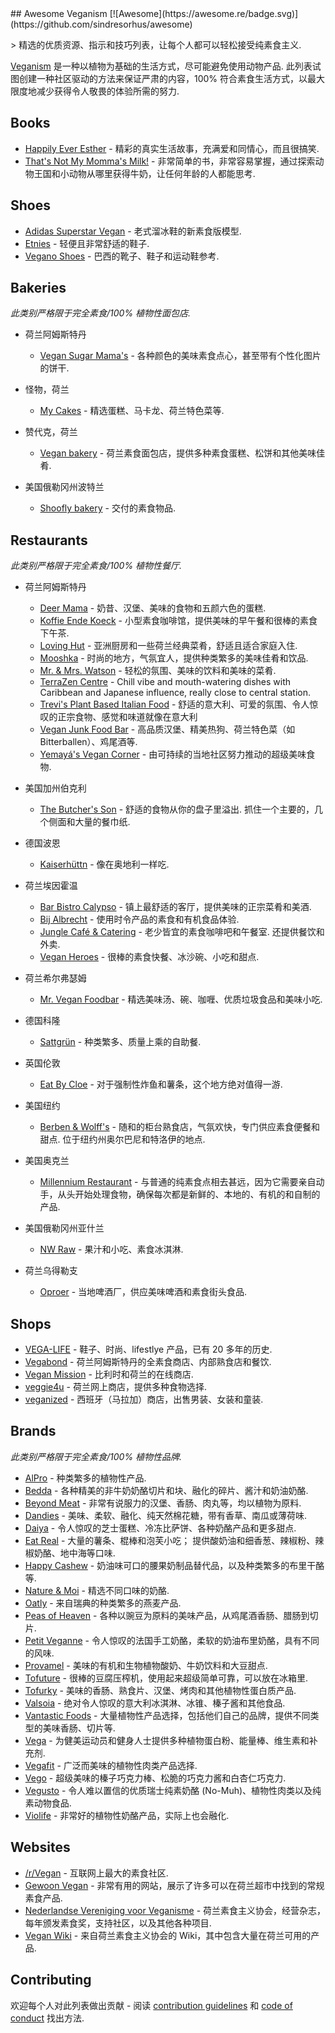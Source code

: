 <div class="github-widget" data-repo="sdassow/awesome-veganism"></div>
<script async src="https://pagead2.googlesyndication.com/pagead/js/adsbygoogle.js"></script><ins class="adsbygoogle" style="display:block" data-ad-client="ca-pub-6890694312814945" data-ad-slot="5473692530" data-ad-format="auto"  data-full-width-responsive="true"></ins>
## Awesome Veganism [![Awesome](https://awesome.re/badge.svg)](https://github.com/sindresorhus/awesome)

&gt; 精选的优质资源、指示和技巧列表，让每个人都可以轻松接受纯素食主义.

[Veganism](https://en.wikipedia.org/wiki/Veganism) 是一种以植物为基础的生活方式，尽可能避免使用动物产品.
此列表试图创建一种社区驱动的方法来保证严肃的内容，100% 符合素食生活方式，以最大限度地减少获得令人敬畏的体验所需的努力.



## Books

- [Happily Ever Esther](https://www.grandcentralpublishing.com/titles/steve-jenkins/happily-ever-esther/9781538728123/) - 精彩的真实生活故事，充满爱和同情心，而且很搞笑.
- [That's Not My Momma's Milk!](https://veganpublishers.com/multimedia-archive/thats-not-my-mommas-milk/) - 非常简单的书，非常容易掌握，通过探索动物王国和小动物从哪里获得牛奶，让任何年龄的人都能思考.

## Shoes

- [Adidas Superstar Vegan](https://www.adidas.com/us/superstar-vegan-shoes/FW2295.html) - 老式溜冰鞋的新素食版模型.
- [Etnies](https://www.etnies.com/us/collections/vegan/) - 轻便且非常舒适的鞋子.
- [Vegano Shoes](https://www.veganoshoes.com.br/) - 巴西的靴子、鞋子和运动鞋参考.

## Bakeries

*此类别严格限于完全素食/100% 植物性面包店.*

- 荷兰阿姆斯特丹
  - [Vegan Sugar Mama's](https://vegansugarmamas.nl/) - 各种颜色的美味素食点心，甚至带有个性化图片的饼干.

- 怪物，荷兰
  - [My Cakes](https://macarononline-nl.mijndomeinwebwinkel.nl/) - 精选蛋糕、马卡龙、荷兰特色菜等.

- 赞代克，荷兰
  - [Vegan bakery](https://www.veganbakery.nl/) - 荷兰素食面包店，提供多种素食蛋糕、松饼和其他美味佳肴.
  
- 美国俄勒冈州波特兰
  - [Shoofly bakery](https://www.shooflyveganbakery.com/) - 交付的素食物品.

## Restaurants

*此类别严格限于完全素食/100% 植物性餐厅.*

- 荷兰阿姆斯特丹
  - [Deer Mama](https://deermama.nl/) - 奶昔、汉堡、美味的食物和五颜六色的蛋糕.
  - [Koffie Ende Koeck](https://koffieendekoeck.nl/) - 小型素食咖啡馆，提供美味的早午餐和很棒的素食下午茶.
  - [Loving Hut](https://www.facebook.com/lovinghutamsterdam) - 亚洲厨房和一些荷兰经典菜肴，舒适且适合家庭入住.
  - [Mooshka](https://www.mooshka.nl/) - 时尚的地方，气氛宜人，提供种类繁多的美味佳肴和饮品.
  - [Mr. & Mrs. Watson](https://watsonsfood.com/) - 轻松的氛围、美味的饮料和美味的菜肴.
  - [TerraZen Centre](http://terrazencentre.com/) - Chill vibe and mouth-watering dishes with Caribbean and Japanese influence, really close to central station.
  - [Trevi's Plant Based Italian Food](https://www.trevisamsterdam.nl/) - 舒适的意大利、可爱的氛围、令人惊叹的正宗食物、感觉和味道就像在意大利
  - [Vegan Junk Food Bar](https://www.veganjunkfoodbar.com/) - 高品质汉堡、精美热狗、荷兰特色菜（如 Bitterballen）、鸡尾酒等.
  - [Yemayá's Vegan Corner](https://yemaya.estate/) - 由可持续的当地社区努力推动的超级美味食物.

- 美国加州伯克利
  - [The Butcher's Son](https://www.thebutchersveganson.com/)  - 舒适的食物从你的盘子里溢出. 抓住一个主要的，几个侧面和大量的餐巾纸.
  
- 德国波恩
  - [Kaiserhüttn](https://kaiserhuettn.com/) - 像在奥地利一样吃.
   
- 荷兰埃因霍温
  - [Bar Bistro Calypso](https://www.bistrocalypso.nl/) - 镇上最舒适的客厅，提供美味的正宗菜肴和美酒.
  - [Bij Albrecht](https://www.bijalbrecht.nl/) - 使用时令产品的素食和有机食品体验.
  - [Jungle Café & Catering](https://www.junglecafecatering.nl)  - 老少皆宜的素食咖啡吧和午餐室. 还提供餐饮和外卖.
  - [Vegan Heroes](https://veganheroes.nl/) - 很棒的素食快餐、冰沙碗、小吃和甜点.

- 荷兰希尔弗瑟姆
  - [Mr. Vegan Foodbar](https://www.mrveganfoodbar.nl/) - 精选美味汤、碗、咖喱、优质垃圾食品和美味小吃.

- 德国科隆
  - [Sattgrün](https://www.sattgruen.com/) - 种类繁多、质量上乘的自助餐.

- 英国伦敦
  - [Eat By Cloe](https://eatbychloe.com/) - 对于强制性炸鱼和薯条，这个地方绝对值得一游.

- 美国纽约
  - [Berben & Wolff's](https://berbenandwolffs.com/)  - 随和的柜台熟食店，气氛欢快，专门供应素食便餐和甜点. 位于纽约州奥尔巴尼和特洛伊的地点. 
  
- 美国奥克兰
  - [Millennium Restaurant](https://www.millenniumrestaurant.com/) - 与普通的纯素食点相去甚远，因为它需要亲自动手，从头开始处理食物，确保每次都是新鲜的、本地的、有机的和自制的产品.
  
- 美国俄勒冈州亚什兰
  - [NW Raw](https://nwraw.com/) - 果汁和小吃、素食冰淇淋.
 
- 荷兰乌得勒支
  - [Oproer](https://www.oproerbrouwerij.nl/) - 当地啤酒厂，供应美味啤酒和素食街头食品.

## Shops

- [VEGA-LIFE](https://www.vega-life.nl/) - 鞋子、时尚、lifestlye 产品，已有 20 多年的历史.
- [Vegabond](https://vegabond.nl/) - 荷兰阿姆斯特丹的全素食商店、内部熟食店和餐饮.
- [Vegan Mission](https://www.veganmission.nl/) - 比利时和荷兰的在线商店.
- [veggie4u](https://webshop.veggie4u.nl/) - 荷兰网上商店，提供多种食物选择.
- [veganized](https://www.veganized.es/gb/) - 西班牙（马拉加）商店，出售男装、女装和童装.

## Brands

*此类别严格限于完全素食/100% 植物性品牌.*

- [AlPro](https://www.alpro.com/nl/) - 种类繁多的植物性产品.
- [Bedda](https://bedda-world.com/) - 各种精美的非牛奶奶酪切片和块、融化的碎片、酱汁和奶油奶酪.
- [Beyond Meat](https://www.beyondmeat.com/) - 非常有说服力的汉堡、香肠、肉丸等，均以植物为原料.
- [Dandies](https://dandies.com/) - 美味、柔软、融化、纯天然棉花糖，带有香草、南瓜或薄荷味.
- [Daiya](https://daiyafoods.com/) - 令人惊叹的芝士蛋糕、冷冻比萨饼、各种奶酪产品和更多甜点.
- [Eat Real](https://www.eatreal.co.uk/)  - 大量的薯条、棍棒和泡芙小吃； 提供酸奶油和细香葱、辣椒粉、辣椒奶酪、地中海等口味.
- [Happy Cashew](https://happy-cheeze.com/) - 奶油味可口的腰果奶制品替代品，以及种类繁多的布里干酪等.
- [Nature & Moi](http://www.nature-moi.fr/) - 精选不同口味的奶酪.
- [Oatly](https://www.oatly.com/int/) - 来自瑞典的种类繁多的燕麦产品.
- [Peas of Heaven](https://peasofheaven.com/) - 各种以豌豆为原料的美味产品，从鸡尾酒香肠、腊肠到切片.
- [Petit Veganne](https://petit-veganne.com/) - 令人惊叹的法国手工奶酪，柔软的奶油布里奶酪，具有不同的风味.
- [Provamel](https://www.provamel.com/) - 美味的有机和生物植物酸奶、牛奶饮料和大豆甜点.
- [Tofuture](https://www.tofuture.com/) - 很棒的豆腐压榨机，使用起来超级简单可靠，可以放在冰箱里.
- [Tofurky](https://tofurky.com/) - 美味的香肠、熟食片、汉堡、烤肉和其他植物性蛋白质产品.
- [Valsoia](https://www.valsoia.it/) - 绝对令人惊叹的意大利冰淇淋、冰锥、榛子酱和其他食品.
- [Vantastic Foods](https://www.vantastic-foods.com/) - 大量植物性产品选择，包括他们自己的品牌，提供不同类型的美味香肠、切片等.
- [Vega](https://myvega.com/) - 为健美运动员和健身人士提供多种植物蛋白粉、能量棒、维生素和补充剂.
- [Vegafit](https://vegafit.com/) - 广泛而美味的植物性肉类产品选择.
- [Vego](http://www.vego-chocolate.com/) - 超级美味的榛子巧克力棒、松脆的巧克力酱和白杏仁巧克力.
- [Vegusto](https://www.vegusto.ch/) - 令人难以置信的优质瑞士纯素奶酪 (No-Muh)、植物性肉类以及纯素动物食品.
- [Violife](https://violifefoods.com/) - 非常好的植物性奶酪产品，实际上也会融化.

## Websites

- [/r/Vegan](https://www.reddit.com/r/vegan/) - 互联网上最大的素食社区.
- [Gewoon Vegan](https://gewoonvegan.nl/) - 非常有用的网站，展示了许多可以在荷兰超市中找到的常规素食产品.
- [Nederlandse Vereniging voor Veganisme](https://www.veganisme.org/) - 荷兰素食主义协会，经营杂志，每年颁发素食奖，支持社区，以及其他各种项目.
- [Vegan Wiki](https://veganwiki.nl/) - 来自荷兰素食主义协会的 Wiki，其中包含大量在荷兰可用的产品.

## Contributing

欢迎每个人对此列表做出贡献 - 阅读 [contribution guidelines](https://github.com/sdassow/awesome-veganism/blob/master/CONTRIBUTING.md) 和 [code of conduct](https://github.com/sdassow/awesome-veganism/blob/master/CODE_OF_CONDUCT.md) 找出方法.
